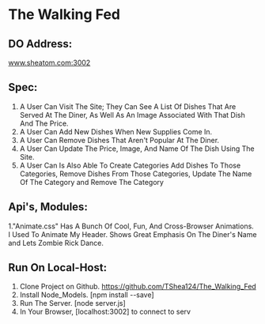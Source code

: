 # The Walking Fed

## DO Address:
www.sheatom.com:3002

## Spec:

1. A User Can Visit The Site; They Can See A List Of Dishes That Are Served At The Diner, As Well As An Image Associated With That Dish And The Price.
2. A User Can Add New Dishes When New Supplies Come In.
3. A User Can Remove Dishes That Aren't Popular At The Diner.
4. A User Can Update The Price, Image, And Name Of The Dish Using The Site.
5. A User Can Is Also Able To Create Categories Add Dishes To Those Categories, Remove Dishes From Those Categories, Update The Name Of The Category and Remove The Category

## Api's, Modules:

1."Animate.css" Has A Bunch Of Cool, Fun, And Cross-Browser Animations. I Used To Animate My Header. Shows Great Emphasis On The Diner's Name and Lets Zombie Rick Dance.

## Run On Local-Host:

1. Clone Project on Github. https://github.com/TShea124/The_Walking_Fed
2. Install Node_Models. [npm install --save]
3. Run The Server. [node server.js]
4. In Your Browser, [localhost:3002] to connect to serv
